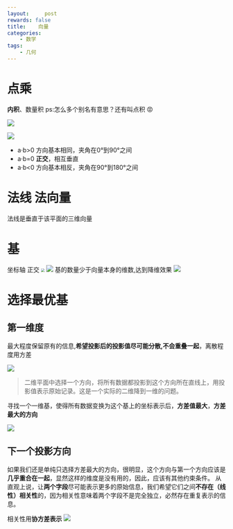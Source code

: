 ```yaml
---
layout:     post
rewards: false
title:    向量
categories:
    - 数学
tags:
    - 几何
---
```


# 点乘
**内积**、数量积 ps:怎么多个别名有意思？还有叫点积 😡


![](https://tva1.sinaimg.cn/large/006tNbRwgy1fvg38v84wqj30ie04y0sl.jpg)

![](https://tva3.sinaimg.cn/large/006tNbRwgy1fvg3aaehonj30wc0jodi6.jpg)

- a·b>0    方向基本相同，夹角在0°到90°之间
- a·b=0    **正交**，相互垂直
- a·b<0    方向基本相反，夹角在90°到180°之间

# 法线 法向量
法线是垂直于该平面的三维向量

# 基
坐标轴 正交
<img src="https://tva1.sinaimg.cn/large/006tNbRwgy1fvkqwxm492j30ea02a0sk.jpg" style="zoom:50%"/>
![](https://tva3.sinaimg.cn/large/006tKfTcgy1g18gv8os76j32420s2k3l.jpg)
基的数量少于向量本身的维数,达到降维效果
![](https://tva4.sinaimg.cn/large/006tKfTcgy1g18h6aaqrjj31wq0u0nd1.jpg)

# 选择最优基

## 第一维度
最大程度保留原有的信息,**希望投影后的投影值尽可能分散,不会重叠一起**，离散程度用方差

![](https://tva1.sinaimg.cn/large/006tKfTcgy1g18hcflgbxj30yw0u0ta4.jpg)

> 二维平面中选择一个方向，将所有数据都投影到这个方向所在直线上，用投影值表示原始记录。这是一个实际的二维降到一维的问题。

寻找一个一维基，使得所有数据变换为这个基上的坐标表示后，**方差值最大**，**方差最大的方向**

![](https://tva3.sinaimg.cn/large/006tKfTcgy1g18hsur554j31o60ek753.jpg)

## 下一个投影方向

如果我们还是单纯只选择方差最大的方向，很明显，这个方向与第一个方向应该是**几乎重合在一起**，显然这样的维度是没有用的，因此，应该有其他约束条件。
从直观上说，让**两个字段**尽可能表示更多的原始信息，我们希望它们之间**不存在（线性）相关性**的，因为相关性意味着两个字段不是完全独立，必然存在重复表示的信息。

相关性用**协方差表示**
![](https://tva2.sinaimg.cn/large/006tKfTcgy1g18hud1wz4j31ls0cy758.jpg)